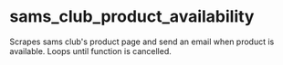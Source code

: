 # sams_club_product_availability
Scrapes sams club's product page and send an email when product is available. Loops until function is cancelled. 
